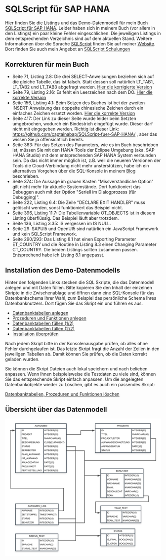 # SQLScript für SAP HANA
Hier finden Sie die Listings und das Demo-Datenmodell für mein Buch [SQLScript für SAP HANA](https://www.rheinwerk-verlag.de/sqlscript-fur-sap-hana_4614/). Leider haben sich in meinem Buch (vor allem in den Listings) ein paar kleine Fehler eingeschlichen. Die jeweiligen Listings in dem entsprechenden Verzeichnis sind auf dem aktuellen Stand. Weitere Informationen über die Sprache [SQLScript](https://www.brandeis.de/sqlscript) finden Sie auf meiner [Website](https://www.brandeis.de/category/sqlscript). Dort finden Sie auch mein Angebot an [SQLScript Schulungen](https://www.brandeis.de/schulungen/)
## Korrekturen für mein Buch
* Seite 71, Listing 2.8: Die drei SELECT-Anweisungen beziehen sich auf die gleiche Tabelle, das ist falsch. Statt dessen soll natürlich LT_TAB1, LT_TAB2 und LT_TAB3 abgefragt werden. [Hier die korrigierte Version](https://github.com/captainabap/SQLScript-fuer-SAP-HANA/blob/master/Listings/Kapitel%202/Listing%202.8.sql)
* Seite 79, Listing 2.16: Es fehlt ein Leerzeichen nach dem DO. [Hier die korrekte Version](https://github.com/captainabap/SQLScript-fuer-SAP-HANA/blob/master/Listings/Kapitel%202/Listing%202.16.sql)
* Seite 156, Listing 4.1: Beim Setzen des Buches ist bei der zweiten INSERT-Anweisung das doppelte chinesische Zeichen durch ein einfaches Zeichen ersetzt worden. [Hier die korrekte Version](https://github.com/captainabap/SQLScript-fuer-SAP-HANA/blob/master/Listings/Kapitel%204/Listing%204.1.sql)
* Seite 417: Der Link zu dieser Seite wurde leider beim Setzten umgebrochen, wodurch ein Bindestrich eingefügt wurde. Dieser darf nicht mit eingegeben werden.  Richtig ist dieser Link: https://github.com/captainabap/SQLScript-fuer-SAP-HANA/ , aber das wissen Sie ja offensichtlich bereits. 
* Seite 363: Für das Setzen des Parameters, wie es im Buch beschrieben ist, müssen Sie mit den HANA-Tools der Eclipse Umgebung (aka. SAP HANA Studio) mit dem entsprechenden SAP HANA System verbunden sein. Da das nicht immer möglich ist, z.B. weil die neueren Versionen der Tools die Cloud-Verbindung nicht mehr unsterstützen, habe ich ein alternatives Vorgehen über die SQL-Konsole in meinem [Blog](https://www.brandeis.de/blog/sqlscript-debugging-with-the-web-based-development-workbench/) beschrieben.
* Seite 374: Die Aussage im grauen Kasten "Missverständliche Option" gilt nicht mehr für aktuelle Systemstände. Dort funktioniert das Debuggen auch mit der Option "Seriell im Dialogprozess (für Debugging)". 
* Seite 222, Listing 6.4: Die Zeile "DECLARE EXIT HANDLER" muss gelöscht werden, sonst funktioniert das Beispiel nicht. 
* Seite 396, Listing 11.7: Die Tabellenvariable OT_OBJECTS ist in diesem Listing überflüssig. Das Beispiel läuft aber trotzdem.
* Seite 136, Listing 3.35: IS vergessen im IS NULL. 
* Seite 29: SAPUI5 und OpenUI5 sind natürlich ein JavaScript Framework und kein SQLScript Framework.
* Seite 290/293: Das Listing 8.1 hat einen Exporting Parameter ET_COUNTRY und die Routine in Listing 8.3 einen Changing Parameter CT_COUNTRY. Die beiden Listings sollten zusammen passen. Entsprechend habe ich Listing 8.1 angepasst. 

## Installation des Demo-Datenmodells
Hinter den folgenden Links stecken die SQL Skripte, die das Datenmodell anlegen und mit Daten füllen. Bitte kopieren Sie den Inhalt der einzelnen Skripte in die Zwischenablage und öffnen dann eine SQL-Konsole für das Datenbankschema Ihrer Wahl, zum Beispiel das persönliche Schema Ihres Datenbanknutzers. Dort fügen Sie das Skript ein und führen es aus. 

* [Datenbanktabellen anlegen](https://raw.githubusercontent.com/captainabap/Einstieg-in-SQLScript/master/Install/Install_01_Create_Tables.sql)
* [Prozeduren und Funktionen anlegen](https://raw.githubusercontent.com/captainabap/Einstieg-in-SQLScript/master/Install/Install_02_Create_Procedures_and_Functions.sql)
* [Datenbanktabellen füllen (1/2) ](https://raw.githubusercontent.com/captainabap/Einstieg-in-SQLScript/master/Install/Install_03_Fill_with_Data.sql)
* [Datenbanktabellen füllen (2/2) ](https://raw.githubusercontent.com/captainabap/SQLScript-fuer-SAP-HANA/master/Install/Install_03a_Fill_with_data_2.sql)
* [Installation überprüfen](https://raw.githubusercontent.com/captainabap/Einstieg-in-SQLScript/master/Install/Install_04_Check_Install_Result.sql)

Nach jedem Skript bitte in der Konsolenausgabe prüfen, ob alles ohne Fehler durchgelaufen ist. Das letzte Skript fragt die Anzahl der Zeilen in den jeweiligen Tabellen ab. Damit können Sie prüfen, ob die Daten korrekt geladen wurden. 

Sie können die Skript Dateien auch lokal speichern und nach belieben anpassen. Wenn Ihnen beispielsweise die Testdaten zu viele sind, können Sie das entsprechende Skript einfach anpassen. Um die angelegten Datenbankobjekte wieder zu Löschen, gibt es auch ein passendes Skript:

[Datenbanktabellen, Prozeduren und Funktionen löschen](https://raw.githubusercontent.com/captainabap/Einstieg-in-SQLScript/master/Install/uninstall.sql)


## Übersicht über das Datenmodell

![Übersicht](https://github.com/captainabap/Einstieg-in-SQLScript/blob/master/A02_Demo_Datenmodell.png)
